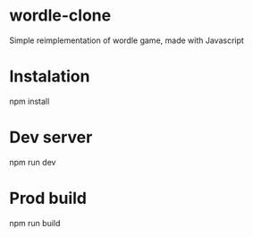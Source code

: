 # wordle-clone

Simple reimplementation of wordle game, made with Javascript

# Instalation

npm install

# Dev server

npm run dev

# Prod build

npm run build

